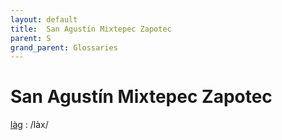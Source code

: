 ```yaml
---
layout: default
title:  San Agustín Mixtepec Zapotec
parent: S
grand_parent: Glossaries
---
```


# San Agustín Mixtepec Zapotec


[làg](https://en.wiktionary.org/wiki/?curid=5785768)
: /làx/

